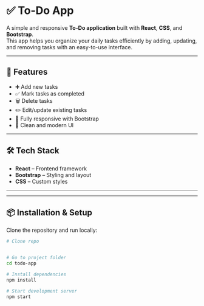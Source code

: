# ✅ To-Do App  

A simple and responsive **To-Do application** built with **React**, **CSS**, and **Bootstrap**.  
This app helps you organize your daily tasks efficiently by adding, updating, and removing tasks with an easy-to-use interface.  

---

## 🚀 Features  
- ➕ Add new tasks  
- ✅ Mark tasks as completed  
- 🗑️ Delete tasks  
- ✏️ Edit/update existing tasks  
- 📱 Fully responsive with Bootstrap  
- 🎨 Clean and modern UI  

---

## 🛠️ Tech Stack  
- **React** – Frontend framework  
- **Bootstrap** – Styling and layout  
- **CSS** – Custom styles  

---


---

## 📦 Installation & Setup  

Clone the repository and run locally:  

```bash
# Clone repo


# Go to project folder
cd todo-app  

# Install dependencies
npm install  

# Start development server
npm start  
